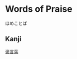 # Words of Praise
ほめことば

## Kanji
[褒](../Kanji/kanji-dict/褒.md)[言](../Kanji/kanji-dict/言.md)[葉](../Kanji/kanji-dict/葉.md)
